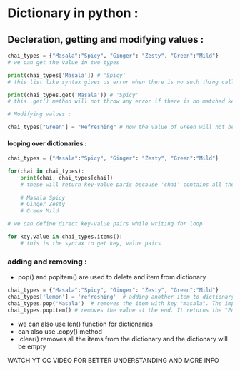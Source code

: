# Dictionary in python : 
## Decleration, getting and modifying values : 
```python
chai_types = {"Masala":"Spicy", "Ginger": "Zesty", "Green":"Mild"}
# we can get the value in two types

print(chai_types['Masala']) # 'Spicy'
# this list like syntax gives us error when there is no such thing called 'Masala' in the dictionay

print(chai_types.get('Masala')) # 'Spicy'
# this .get() method will not throw any error if there is no matched key

# Modifying values :

chai_types["Green"] = "Refreshing" # now the value of Green will not be mild, it will be Refreshing
```
#### looping over dictionaries : 
```python
chai_types = {"Masala":"Spicy", "Ginger": "Zesty", "Green":"Mild"}

for(chai in chai_types): 
    print(chai, chai_types[chai])
    # these will return key-value paris because 'chai' contains all the 'keys'
    
    # Masala Spicy
    # Ginger Zesty 
    # Green Mild

# we can define direct key-value pairs while writing for loop

for key,value in chai_types.items():
    # this is the syntax to get key, value pairs
```

### adding and removing : 

- pop() and popitem() are used to delete and item from dictionary
```python
chai_types = {"Masala":"Spicy", "Ginger": "Zesty", "Green":"Mild"}
chai_types['lemon'] = 'refreshing'  # adding another item to dictionary
chai_types.pop('Masala')  # removes the item with key "masala". The important thing is that it returns the value, i.e "spicy" in this case
chai_types.popitem() # removes the value at the end. It returns the "Entire Item (key-value pair)"
```

- we can also use len() function for dictionaries
- can also use .copy() method
- .clear() removes all the items from the dictionary and the dictionary will be empty

WATCH YT CC VIDEO FOR BETTER UNDERSTANDING AND MORE INFO